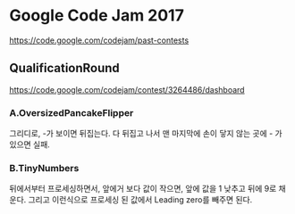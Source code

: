 # Google Code Jam 2017
https://code.google.com/codejam/past-contests

## QualificationRound
https://code.google.com/codejam/contest/3264486/dashboard

### A.OversizedPancakeFlipper
그리디로, -가 보이면 뒤집는다. 다 뒤집고 나서 맨 마지막에 손이 닿지 않는 곳에 - 가 있으면 실패.

### B.TinyNumbers
뒤에서부터 프로세싱하면서, 앞에거 보다 값이 작으면, 앞에 값을 1 낮추고 뒤에 9로 채운다. 그리고 이런식으로 프로세싱 된 값에서 Leading zero를 빼주면 된다.